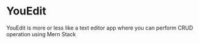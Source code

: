 # YouEdit
YouEdit is more or less like a text editor app where you can perform CRUD operation using Mern Stack
